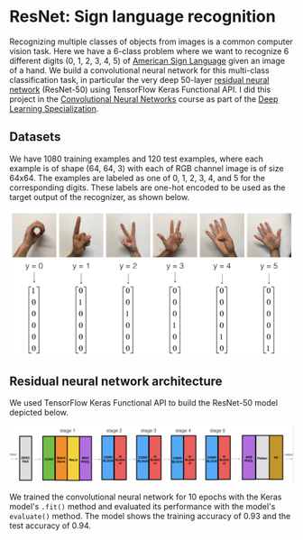 # ResNet: Sign language recognition

Recognizing multiple classes of objects from images is a common computer vision task. Here we have a 6-class problem where we want to recognize 6 different digits (0, 1, 2, 3, 4, 5) of [American Sign Language](https://en.wikipedia.org/wiki/American_Sign_Language) given an image of a hand. We build a convolutional neural network for this multi-class classification task, in particular the very deep 50-layer [residual neural network](https://arxiv.org/pdf/1512.03385.pdf) (ResNet-50) using TensorFlow Keras Functional API. I did this project in the [Convolutional Neural Networks](https://www.coursera.org/learn/convolutional-neural-networks) course as part of the [Deep Learning Specialization](https://www.coursera.org/specializations/deep-learning).

## Datasets
We have 1080 training examples and 120 test examples, where each example is of shape (64, 64, 3) with each of RGB channel image is of size 64x64. The examples are labeled as one of 0, 1, 2, 3, 4, and 5 for the corresponding digits. These labels are one-hot encoded to be used as the target output of the recognizer, as shown below.

![One-hot encoding of class labels](images/signs_data_kiank.png)

## Residual neural network architecture
We used TensorFlow Keras Functional API to build the ResNet-50 model depicted below. 

![ResNet-50 architecture](images/resnet_kiank.png)

We trained the convolutional neural network for 10 epochs with the Keras model's `.fit()` method and evaluated its performance with the model's `evaluate()` method. The model shows the training accuracy of 0.93 and the test accuracy of 0.94.
